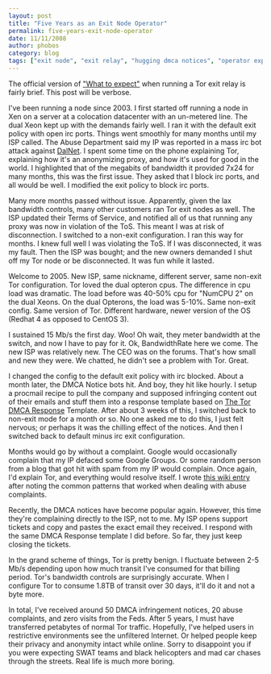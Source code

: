 ```yaml
---
layout: post
title: "Five Years as an Exit Node Operator"
permalink: five-years-exit-node-operator
date: 11/11/2008
author: phobos
category: blog
tags: ["exit node", "exit relay", "hugging dmca notices", "operator experiences", "tor is benign"]
---
```


The official version of ["What to expect"](https://www.torproject.org/faq-abuse.html.en#TypicalAbuses) when running a Tor exit relay is fairly brief. This post will be verbose.

I've been running a node since 2003. I first started off running a node in Xen on a server at a colocation datacenter with an un-metered line. The dual Xeon kept up with the demands fairly well. I ran it with the default exit policy with open irc ports. Things went smoothly for many months until my ISP called. The Abuse Department said my IP was reported in a mass irc bot attack against [DalNet](http://www.dal.net/). I spent some time on the phone explaining Tor, explaining how it's an anonymizing proxy, and how it's used for good in the world. I highlighted that of the megabits of bandwidth it provided 7x24 for many months, this was the first issue. They asked that I block irc ports, and all would be well. I modified the exit policy to block irc ports.

Many more months passed without issue. Apparently, given the lax bandwidth controls, many other customers ran Tor exit nodes as well. The ISP updated their Terms of Service, and notified all of us that running any proxy was now in violation of the ToS. This meant I was at risk of disconnection. I switched to a non-exit configuration. I ran this way for months. I knew full well I was violating the ToS. If I was disconnected, it was my fault. Then the ISP was bought; and the new owners demanded I shut off my Tor node or be disconnected. It was fun while it lasted.

Welcome to 2005. New ISP, same nickname, different server, same non-exit Tor configuration. Tor loved the dual opteron cpus. The difference in cpu load was dramatic. The load before was 40-50% cpu for "NumCPU 2" on the dual Xeons. On the dual Opterons, the load was 5-10%. Same non-exit config. Same version of Tor. Different hardware, newer version of the OS (Redhat 4 as opposed to CentOS 3).

I sustained 15 Mb/s the first day. Woo! Oh wait, they meter bandwidth at the switch, and now I have to pay for it. Ok, BandwidthRate here we come. The new ISP was relatively new. The CEO was on the forums. That's how small and new they were. We chatted, he didn't see a problem with Tor. Great.

I changed the config to the default exit policy with irc blocked. About a month later, the DMCA Notice bots hit. And boy, they hit like hourly. I setup a procmail recipe to pull the company and supposed infringing content out of their emails and stuff them into a response template based on [The Tor DMCA Response](https://www.torproject.org/eff/tor-dmca-response.html) Template. After about 3 weeks of this, I switched back to non-exit mode for a month or so. No one asked me to do this, I just felt nervous; or perhaps it was the chilling effect of the notices. And then I switched back to default minus irc exit configuration.

Months would go by without a complaint. Google would occasionally complain that my IP defaced some Google Groups. Or some random person from a blog that got hit with spam from my IP would complain. Once again, I'd explain Tor, and everything would resolve itself. I wrote [this wiki entry](https://wiki.torproject.org/noreply/TheOnionRouter/TorAbuseTemplates) after noting the common patterns that worked when dealing with abuse complaints.

Recently, the DMCA notices have become popular again. However, this time they're complaining directly to the ISP, not to me. My ISP opens support tickets and copy and pastes the exact email they received. I respond with the same DMCA Response template I did before. So far, they just keep closing the tickets.

In the grand scheme of things, Tor is pretty benign. I fluctuate between 2-5 Mb/s depending upon how much transit I've consumed for that billing period. Tor's bandwidth controls are surprisingly accurate. When I configure Tor to consume 1.8TB of transit over 30 days, it'll do it and not a byte more.

In total, I've received around 50 DMCA infringement notices, 20 abuse complaints, and zero visits from the Feds. After 5 years, I must have transferred petabytes of normal Tor traffic. Hopefully, I've helped users in restrictive environments see the unfiltered Internet. Or helped people keep their privacy and anonymity intact while online. Sorry to disappoint you if you were expecting SWAT teams and black helicopters and mad car chases through the streets. Real life is much more boring.

